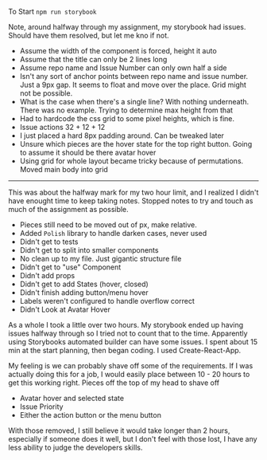 To Start `npm run storybook`

Note, around halfway through my assignment, my storybook had issues. Should have them resolved, but let me kno if not.

- Assume the width of the component is forced, height it auto
- Assume that the title can only be 2 lines long
- Assume repo name and Issue Number can only own half a side
- Isn't any sort of anchor points between repo name and issue number. Just a 9px gap. It seems to float and move over the place. Grid might not be possible. 
- What is the case when there's a single line? With nothing underneath. There was no example. Trying to determine max height from that
- Had to hardcode the css grid to some pixel heights, which is fine.
- Issue actions 32 + 12 + 12
- I just placed a hard 8px padding around. Can be tweaked later
- Unsure which pieces are the hover state for the top right button. Going to assume it should be there avatar hover
- Using grid for whole layout became tricky because of permutations. Moved main body into grid

---
This was about the halfway mark for my two hour limit, and I realized I didn't have enought time to keep taking notes. Stopped notes to try and touch as much of the assignment as possible. 


- Pieces still need to be moved out of px, make relative.
- Added `Polish` library to handle darken cases, never used 
- Didn't get to tests
- Didn't get to split into smaller components
- No clean up to my file. Just gigantic structure file
- Didn't get to "use" Component
- Didn't add props
- Didn't get to add States (hover, closed)
- Didn't finish adding button/menu hover
- Labels weren't configured to handle overflow correct
- Didn't Look at Avatar Hover

As a whole I took a little over two hours. My storybook ended up having issues halfway through so I tried not to count that to the time. Apparently using Storybooks automated builder can have some issues. I spent about 15 min at the start planning, then began coding. I used Create-React-App.

My feeling is we can probably shave off some of the requirements. If I was actually doing this for a job, I would easily place between 10 - 20 hours to get this working right. Pieces off the top of my head to shave off

- Avatar hover and selected state
- Issue Priority
- Either the action button or the menu button

With those removed, I still believe it would take longer than 2 hours, especially if someone does it well, but I don't feel with those lost, I have any less ability to judge the developers skills.
